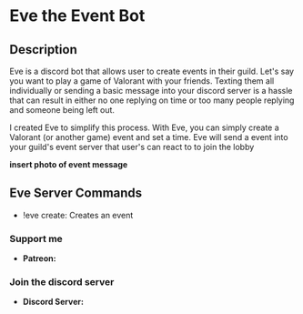 # Eve the Event Bot

## Description
Eve is a discord bot that allows user to create events in their guild. Let's say you want to play a game of Valorant with your friends. 
Texting them all individually or sending a basic message into your discord server is a hassle that can result in either no one replying on time
or too many people replying and someone being left out.

I created Eve to simplify this process. With Eve, you can simply create a Valorant (or another game) event and set a time. Eve will send a event into your guild's 
event server that user's can react to to join the lobby

**insert photo of event message**

## Eve Server Commands

- !eve create: Creates an event

### Support me

- __Patreon:__

### Join the discord server

- __Discord Server:__
